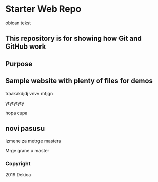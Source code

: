 # Starter Web Repo

obican tekst

## This repository is for showing how Git and GitHub work

## Purpose

## Sample website with plenty of files for demos

traakakdjdj vnvv  mfjgn 

ytytytyty

hopa cupa

## novi pasusu

Izmene za metrge mastera

Mrge grane u master

### Copyright

2019 Dekica